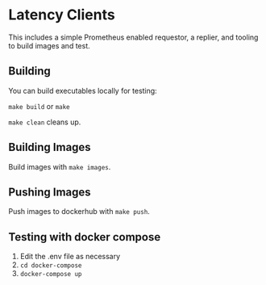 # Latency Clients

This includes a simple Prometheus enabled requestor, a replier, 
and tooling to build images and test.

## Building

You can build executables locally for testing:

`make build` or `make`

`make clean` cleans up.

## Building Images

Build images with `make images`.

## Pushing Images

Push images to dockerhub with `make push`.


## Testing with docker compose

1) Edit the .env file as necessary
2) `cd docker-compose`
3) `docker-compose up`